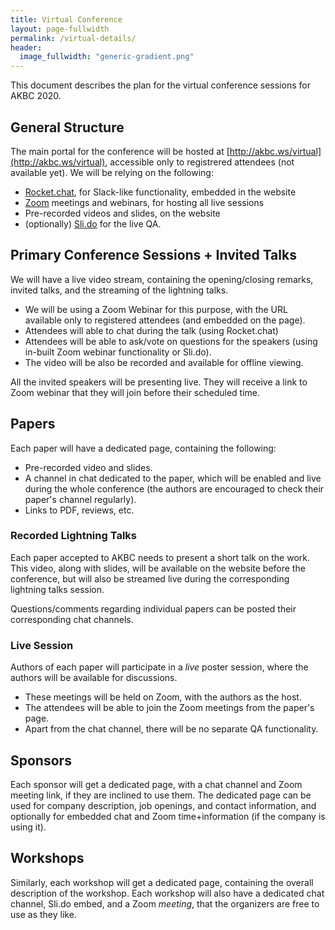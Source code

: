 ```yaml
---
title: Virtual Conference
layout: page-fullwidth
permalink: /virtual-details/
header:
  image_fullwidth: "generic-gradient.png"
---
```


This document describes the plan for the virtual conference sessions for AKBC 2020.

## General Structure

The main portal for the conference will be hosted at [http://akbc.ws/virtual](http://akbc.ws/virtual), accessible only to registrered attendees (not available yet). We will be relying on the following:

- [Rocket.chat](http://rocket.chat), for Slack-like functionality, embedded in the website
- [Zoom](http://zoom.us) meetings and webinars, for hosting all live sessions
- Pre-recorded videos and slides, on the website
- (optionally) [Sli.do](http://sli.do) for the live QA.

## Primary Conference Sessions + Invited Talks

We will have a live video stream, containing the opening/closing remarks, invited talks, and the streaming of the lightning talks. 
- We will be using a Zoom Webinar for this purpose, with the URL available only to registered attendees (and embedded on the page). 
- Attendees will able to chat during the talk (using Rocket.chat)
- Attendees will be able to ask/vote on questions for the speakers (using in-built Zoom webinar functionality or Sli.do). 
- The video will be also be recorded and available for offline viewing.

All the invited speakers will be presenting live. They will receive a link to Zoom webinar that they will join before their scheduled time.

## Papers

Each paper will have a dedicated page, containing the following:

- Pre-recorded video and slides.
- A channel in chat dedicated to the paper, which will be enabled and live during the whole conference (the authors are encouraged to check their paper's channel regularly).
- Links to PDF, reviews, etc.

### Recorded Lightning Talks

Each paper accepted to AKBC needs to present a short talk on the work. This video, along with slides, will be available on the website before the conference, but will also be streamed live during the corresponding lightning talks session.

Questions/comments regarding individual papers can be posted their corresponding chat channels.

### Live Session

Authors of each paper will participate in a _live_ poster session, where the authors will be available for discussions.
- These meetings will be held on Zoom, with the authors as the host.
- The attendees will be able to join the Zoom meetings from the paper's page.
- Apart from the chat channel, there will be no separate QA functionality.

## Sponsors

Each sponsor will get a dedicated page, with a chat channel and Zoom meeting link, if they are inclined to use them. The dedicated page can be used for company description, job openings, and contact information, and optionally for embedded chat and Zoom time+information (if the company is using it).

## Workshops

Similarly, each workshop will get a dedicated page, containing the overall description of the workshop. Each workshop will also have a dedicated chat channel, Sli.do embed, and a Zoom _meeting_, that the organizers are free to use as they like.